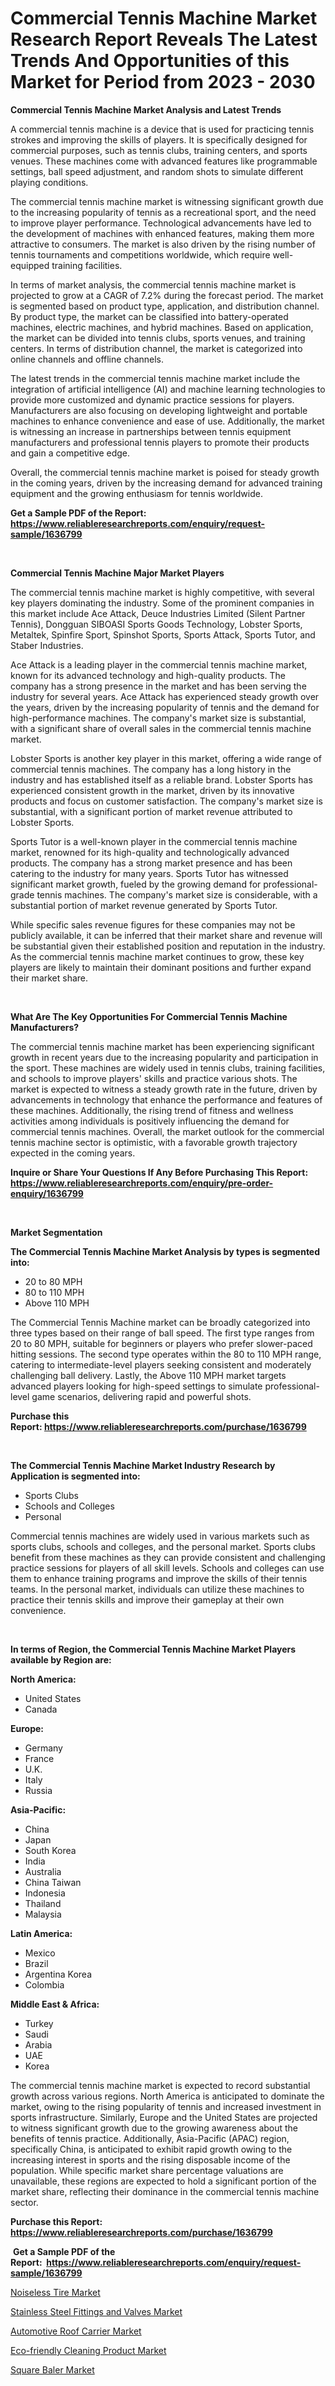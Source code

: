 <p><h1>Commercial Tennis Machine Market Research Report Reveals The Latest Trends And Opportunities of this Market for Period from 2023 - 2030</h1></p><p><strong>Commercial Tennis Machine Market Analysis and Latest Trends</strong></p>
<p><p>A commercial tennis machine is a device that is used for practicing tennis strokes and improving the skills of players. It is specifically designed for commercial purposes, such as tennis clubs, training centers, and sports venues. These machines come with advanced features like programmable settings, ball speed adjustment, and random shots to simulate different playing conditions.</p><p>The commercial tennis machine market is witnessing significant growth due to the increasing popularity of tennis as a recreational sport, and the need to improve player performance. Technological advancements have led to the development of machines with enhanced features, making them more attractive to consumers. The market is also driven by the rising number of tennis tournaments and competitions worldwide, which require well-equipped training facilities.</p><p>In terms of market analysis, the commercial tennis machine market is projected to grow at a CAGR of 7.2% during the forecast period. The market is segmented based on product type, application, and distribution channel. By product type, the market can be classified into battery-operated machines, electric machines, and hybrid machines. Based on application, the market can be divided into tennis clubs, sports venues, and training centers. In terms of distribution channel, the market is categorized into online channels and offline channels.</p><p>The latest trends in the commercial tennis machine market include the integration of artificial intelligence (AI) and machine learning technologies to provide more customized and dynamic practice sessions for players. Manufacturers are also focusing on developing lightweight and portable machines to enhance convenience and ease of use. Additionally, the market is witnessing an increase in partnerships between tennis equipment manufacturers and professional tennis players to promote their products and gain a competitive edge.</p><p>Overall, the commercial tennis machine market is poised for steady growth in the coming years, driven by the increasing demand for advanced training equipment and the growing enthusiasm for tennis worldwide.</p></p>
<p><strong>Get a Sample PDF of the Report:&nbsp; <a href="https://www.reliableresearchreports.com/enquiry/request-sample/1636799">https://www.reliableresearchreports.com/enquiry/request-sample/1636799</a></strong></p>
<p>&nbsp;</p>
<p><strong>Commercial Tennis Machine Major Market Players</strong></p>
<p><p>The commercial tennis machine market is highly competitive, with several key players dominating the industry. Some of the prominent companies in this market include Ace Attack, Deuce Industries Limited (Silent Partner Tennis), Dongguan SIBOASI Sports Goods Technology, Lobster Sports, Metaltek, Spinfire Sport, Spinshot Sports, Sports Attack, Sports Tutor, and Staber Industries.</p><p>Ace Attack is a leading player in the commercial tennis machine market, known for its advanced technology and high-quality products. The company has a strong presence in the market and has been serving the industry for several years. Ace Attack has experienced steady growth over the years, driven by the increasing popularity of tennis and the demand for high-performance machines. The company's market size is substantial, with a significant share of overall sales in the commercial tennis machine market.</p><p>Lobster Sports is another key player in this market, offering a wide range of commercial tennis machines. The company has a long history in the industry and has established itself as a reliable brand. Lobster Sports has experienced consistent growth in the market, driven by its innovative products and focus on customer satisfaction. The company's market size is substantial, with a significant portion of market revenue attributed to Lobster Sports.</p><p>Sports Tutor is a well-known player in the commercial tennis machine market, renowned for its high-quality and technologically advanced products. The company has a strong market presence and has been catering to the industry for many years. Sports Tutor has witnessed significant market growth, fueled by the growing demand for professional-grade tennis machines. The company's market size is considerable, with a substantial portion of market revenue generated by Sports Tutor.</p><p>While specific sales revenue figures for these companies may not be publicly available, it can be inferred that their market share and revenue will be substantial given their established position and reputation in the industry. As the commercial tennis machine market continues to grow, these key players are likely to maintain their dominant positions and further expand their market share.</p></p>
<p>&nbsp;</p>
<p><strong>What Are The Key Opportunities For Commercial Tennis Machine Manufacturers?</strong></p>
<p><p>The commercial tennis machine market has been experiencing significant growth in recent years due to the increasing popularity and participation in the sport. These machines are widely used in tennis clubs, training facilities, and schools to improve players' skills and practice various shots. The market is expected to witness a steady growth rate in the future, driven by advancements in technology that enhance the performance and features of these machines. Additionally, the rising trend of fitness and wellness activities among individuals is positively influencing the demand for commercial tennis machines. Overall, the market outlook for the commercial tennis machine sector is optimistic, with a favorable growth trajectory expected in the coming years.</p></p>
<p><strong>Inquire or Share Your Questions If Any Before Purchasing This Report: <a href="https://www.reliableresearchreports.com/enquiry/pre-order-enquiry/1636799">https://www.reliableresearchreports.com/enquiry/pre-order-enquiry/1636799</a></strong></p>
<p>&nbsp;</p>
<p><strong>Market Segmentation</strong></p>
<p><strong>The Commercial Tennis Machine Market Analysis by types is segmented into:</strong></p>
<p><ul><li>20 to 80 MPH</li><li>80 to 110 MPH</li><li>Above 110 MPH</li></ul></p>
<p><p>The Commercial Tennis Machine market can be broadly categorized into three types based on their range of ball speed. The first type ranges from 20 to 80 MPH, suitable for beginners or players who prefer slower-paced hitting sessions. The second type operates within the 80 to 110 MPH range, catering to intermediate-level players seeking consistent and moderately challenging ball delivery. Lastly, the Above 110 MPH market targets advanced players looking for high-speed settings to simulate professional-level game scenarios, delivering rapid and powerful shots.</p></p>
<p><strong>Purchase this Report:&nbsp;<a href="https://www.reliableresearchreports.com/purchase/1636799">https://www.reliableresearchreports.com/purchase/1636799</a></strong></p>
<p>&nbsp;</p>
<p><strong>The Commercial Tennis Machine Market Industry Research by Application is segmented into:</strong></p>
<p><ul><li>Sports Clubs</li><li>Schools and Colleges</li><li>Personal</li></ul></p>
<p><p>Commercial tennis machines are widely used in various markets such as sports clubs, schools and colleges, and the personal market. Sports clubs benefit from these machines as they can provide consistent and challenging practice sessions for players of all skill levels. Schools and colleges can use them to enhance training programs and improve the skills of their tennis teams. In the personal market, individuals can utilize these machines to practice their tennis skills and improve their gameplay at their own convenience.</p></p>
<p>&nbsp;</p>
<p><strong>In terms of Region, the Commercial Tennis Machine Market Players available by Region are:</strong></p>
<p>
    <p> <strong> North America: </strong>
        <ul>
            <li>United States</li>
            <li>Canada</li>
        </ul>
        </p> 
    <p> <strong> Europe: </strong>
        <ul>
            <li>Germany</li>
            <li>France</li>
            <li>U.K.</li>
            <li>Italy</li>
            <li>Russia</li>
        </ul>
        </p> 
    <p> <strong> Asia-Pacific: </strong>
        <ul>
            <li>China</li>
            <li>Japan</li>
            <li>South Korea</li>
            <li>India</li>
            <li>Australia</li>
            <li>China Taiwan</li>
            <li>Indonesia</li>
            <li>Thailand</li>
            <li>Malaysia</li>
        </ul>
        </p> 
    <p> <strong> Latin America: </strong>
        <ul>
            <li>Mexico</li>
            <li>Brazil</li>
            <li>Argentina Korea</li>
            <li>Colombia</li>
        </ul>
        </p> 
    <p> <strong> Middle East & Africa: </strong>
        <ul>
            <li>Turkey</li>
            <li>Saudi</li>
            <li>Arabia</li>
            <li>UAE</li>
            <li>Korea</li>
        </ul>
    </p>
    </p>
<p><p>The commercial tennis machine market is expected to record substantial growth across various regions. North America is anticipated to dominate the market, owing to the rising popularity of tennis and increased investment in sports infrastructure. Similarly, Europe and the United States are projected to witness significant growth due to the growing awareness about the benefits of tennis practice. Additionally, Asia-Pacific (APAC) region, specifically China, is anticipated to exhibit rapid growth owing to the increasing interest in sports and the rising disposable income of the population. While specific market share percentage valuations are unavailable, these regions are expected to hold a significant portion of the market share, reflecting their dominance in the commercial tennis machine sector.</p></p>
<p><strong>Purchase this Report: <a href="https://www.reliableresearchreports.com/purchase/1636799">https://www.reliableresearchreports.com/purchase/1636799</a></strong></p>
<p>&nbsp;<strong>Get a Sample PDF of the Report:&nbsp;&nbsp;<a href="https://www.reliableresearchreports.com/enquiry/request-sample/1636799">https://www.reliableresearchreports.com/enquiry/request-sample/1636799</a></strong></p>
<p><strong></strong></p>
<p><p><a href="https://www.linkedin.com/pulse/noiseless-tire-market-insights-players-forecast-till-2030-x7mze/">Noiseless Tire Market</a></p><p><a href="https://medium.com/@tonikuhic/stainless-steel-fittings-and-valves-market-size-growth-forecast-2023-2030-e9be059c7e7a">Stainless Steel Fittings and Valves Market</a></p><p><a href="https://www.linkedin.com/pulse/automotive-roof-carrier-market-insights-players-forecast-till-eytme/">Automotive Roof Carrier Market</a></p><p><a href="https://www.linkedin.com/pulse/eco-friendly-cleaning-product-market-size-share-global-analysis-jryvf/">Eco-friendly Cleaning Product Market</a></p><p><a href="https://medium.com/@audieyost1952/square-baler-market-size-growth-forecast-2023-2030-dc9262bdbe96">Square Baler Market</a></p></p>